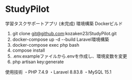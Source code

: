 # StudyPilot

学習タスクサポートアプリ (未完成)
環境構築
Dockerビルド
　

1. git clone git@github.com:kozaken23/StudyPilot.git
2. docker-compose up -d --build
Laravel環境構築
1. docker-compose exec php bash
2. compose install
3. .env.exampleファイルから.envを作成し、環境変数を変更
4. php artisan key:generate


使用技術
・PHP 7.4.9
・Laravel 8.83.8
・MySQL 15.1
